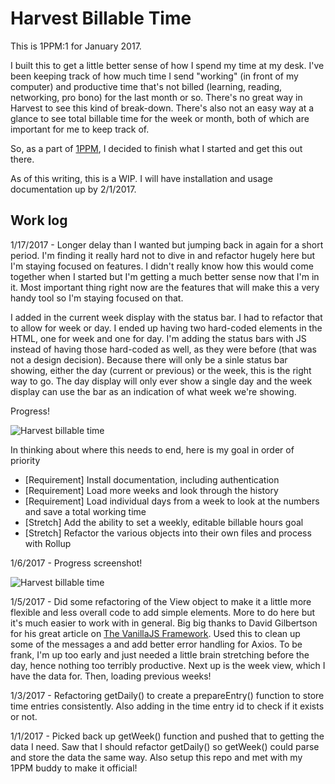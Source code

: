 # Harvest Billable Time

This is 1PPM:1 for January 2017.

I built this to get a little better sense of how I spend my time at my desk.
I've been keeping track of how much time I send "working" (in front of my computer) and productive time that's not billed (learning, reading, networking, pro bono) for the last month or so. There's no great way in Harvest to see this kind of break-down. There's also not an easy way at a glance to see total billable time for the week or month, both of which are important for me to keep track of.

So, as a part of [1PPM](https://medium.com/1ppm/the-1ppm-challenge-eaed5df0ef5a#.tcua87tuv), I decided to finish what I started and get this out there.

As of this writing, this is a WIP. I will have installation and usage documentation up by 2/1/2017.

## Work log

1/17/2017 - Longer delay than I wanted but jumping back in again for a short period. I'm finding it really hard not to dive in and refactor hugely here but I'm staying focused on features. I didn't really know how this would come together when I started but I'm getting a much better sense now that I'm in it. Most important thing right now are the features that will make this a very handy tool so I'm staying focused on that.

I added in the current week display with the status bar. I had to refactor that to allow for week or day. I ended up having two hard-coded elements in the HTML, one for week and one for day. I'm adding the status bars with JS instead of having those hard-coded as well, as they were before (that was not a design decision). Because there will only be a sinle status bar showing, either the day (current or previous) or the week, this is the right way to go. The day display will only ever show a single day and the week display can use the bar as an indication of what week we're showing. 

Progress!

![Harvest billable time](https://www.dropbox.com/s/pokseo3uakt6k5n/Screenshot%202017-01-17%2010.35.23.png?dl=1)

In thinking about where this needs to end, here is my goal in order of priority

- [Requirement] Install documentation, including authentication
- [Requirement] Load more weeks and look through the history
- [Requirement] Load individual days from a week to look at the numbers and save a total working time
- [Stretch] Add the ability to set a weekly, editable billable hours goal
- [Stretch] Refactor the various objects into their own files and process with Rollup

1/6/2017 - Progress screenshot!

![Harvest billable time](https://www.dropbox.com/s/g6hy3sd7zbly3x8/progress-01-06-2017.png?dl=1)

1/5/2017 - Did some refactoring of the View object to make it a little more flexible and less overall code to add simple elements. More to do here but it's much easier to work with in general. Big big thanks to David Gilbertson for his great article on [The VanillaJS Framework](https://hackernoon.com/how-i-converted-my-react-app-to-vanillajs-and-whether-or-not-it-was-a-terrible-idea-4b14b1b2faff#.11skzmto1). Used this to clean up some of the messages a and add better error handling for Axios. To be frank, I'm up too early and just needed a little brain stretching before the day, hence nothing too terribly productive. Next up is the week view, which I have the data for. Then, loading previous weeks!

1/3/2017 - Refactoring getDaily() to create a prepareEntry() function to store time entries consistently. Also adding in the time entry id to check if it exists or not.

1/1/2017 - Picked back up getWeek() function and pushed that to getting the data I need. Saw that I should refactor getDaily() so getWeek() could parse and store the data the same way. Also setup this repo and met with my 1PPM buddy to make it official!
